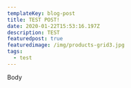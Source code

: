 ```yaml
---
templateKey: blog-post
title: TEST POST!
date: 2020-01-22T15:53:16.197Z
description: TEST
featuredpost: true
featuredimage: /img/products-grid3.jpg
tags:
  - test
---
```

Body
